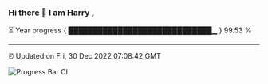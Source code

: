 ### Hi there 👋 I am Harry , 

⏳ Year progress { █████████████████████████████▁ } 99.53 %

---

⏰ Updated on Fri, 30 Dec 2022 07:08:42 GMT

![Progress Bar CI](https://github.com/duykhang68/duykhang68/workflows/Progress%20Bar%20CI/badge.svg)
